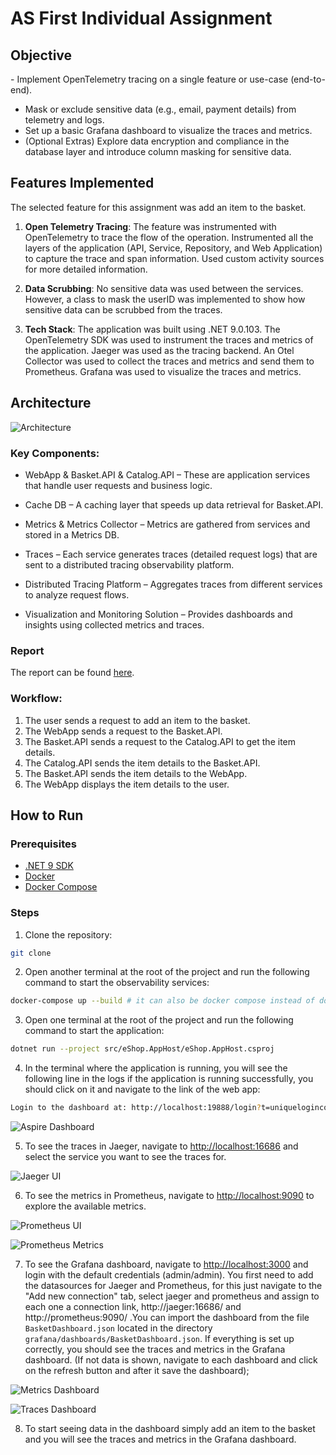 # AS First Individual Assignment

## Objective

-​ Implement OpenTelemetry tracing on a single feature or use-case (end-to-end).
- Mask or exclude sensitive data (e.g., email, payment details) from telemetry and logs.
- Set up a basic Grafana dashboard to visualize the traces and metrics.
- (Optional Extras) Explore data encryption and compliance in the database layer and introduce column masking for sensitive data.

## Features Implemented

The selected feature for this assignment was add an item to the basket.

1. **Open Telemetry Tracing**: The feature was instrumented with OpenTelemetry to trace the flow of the operation. Instrumented all the layers of the application (API, Service, Repository, and Web Application) to capture the trace and span information. Used custom activity sources for more detailed information.

2. **Data Scrubbing**: No sensitive data was used between the services. However, a class to mask the userID was implemented to show how sensitive data can be scrubbed from the traces.

3. **Tech Stack**: The application was built using .NET 9.0.103. The OpenTelemetry SDK was used to instrument the traces and metrics of the application. Jaeger was used as the tracing backend. An Otel Collector was used to collect the traces and metrics and send them to Prometheus. Grafana was used to visualize the traces and metrics.

## Architecture

![Architecture](./img/AS_Individual_Assignment_architecture.png)

### Key Components:

- WebApp & Basket.API & Catalog.API – These are application services that handle user requests and business logic.

- Cache DB – A caching layer that speeds up data retrieval for Basket.API.

- Metrics & Metrics Collector – Metrics are gathered from services and stored in a Metrics DB.

- Traces – Each service generates traces (detailed request logs) that are sent to a distributed tracing observability platform.

- Distributed Tracing Platform – Aggregates traces from different services to analyze request flows.

- Visualization and Monitoring Solution – Provides dashboards and insights using collected metrics and traces.

### Report

The report can be found [here](./docs/AS_1st_Assigment_report.pdf).

### Workflow:

1. The user sends a request to add an item to the basket.
2. The WebApp sends a request to the Basket.API.
3. The Basket.API sends a request to the Catalog.API to get the item details.
4. The Catalog.API sends the item details to the Basket.API.
5. The Basket.API sends the item details to the WebApp.
6. The WebApp displays the item details to the user.

## How to Run

### Prerequisites

- [.NET 9 SDK](https://dot.net/download?cid=eshop)
- [Docker](https://docs.docker.com/engine/install/)
- [Docker Compose](https://docs.docker.com/compose/install/)

### Steps

1. Clone the repository:

```bash
git clone
```

2. Open another terminal at the root of the project and run the following command to start the observability services:

```bash
docker-compose up --build # it can also be docker compose instead of docker-compose depending on the version
```

3. Open one terminal at the root of the project and run the following command to start the application:

```bash
dotnet run --project src/eShop.AppHost/eShop.AppHost.csproj
```

4. In the terminal where the application is running, you will see the following line in the logs if the application is running successfully, you should click on it and navigate to the link of the web app:

```bash
Login to the dashboard at: http://localhost:19888/login?t=uniquelogincodeforyou
```

![Aspire Dashboard](./img/aspire_dashboard.png)

5. To see the traces in Jaeger, navigate to [http://localhost:16686](http://localhost:16686) and select the service you want to see the traces for.

![Jaeger UI](./img/jaeger_ui.png)

6. To see the metrics in Prometheus, navigate to [http://localhost:9090](http://localhost:9090) to explore the available metrics.

![Prometheus UI](./img/prometheus_ui.png)

![Prometheus Metrics](./img/prometheus_ui_metrics.png)

7. To see the Grafana dashboard, navigate to [http://localhost:3000](http://localhost:3000) and login with the default credentials (admin/admin). You first need to add the datasources for Jaeger and Prometheus, for this just navigate to the "Add new connection" tab, select jaeger and prometheus and assign to each one a connection link, http://jaeger:16686/ and http://prometheus:9090/ .You can import the dashboard from the file `BasketDashboard.json` located in the directory `grafana/dashboards/BasketDashboard.json`. If everything is set up correctly, you should see the traces and metrics in the Grafana dashboard. (If not data is shown, navigate to each dashboard and click on the refresh button and after it save the dashboard);

![Metrics Dashboard](./img/metrics_visualizations.png)

![Traces Dashboard](./img/traces_visualizations.png)

8. To start seeing data in the dashboard simply add an item to the basket and you will see the traces and metrics in the Grafana dashboard.

